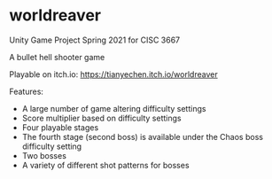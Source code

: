 # worldreaver
Unity Game Project Spring 2021 for CISC 3667

A bullet hell shooter game

Playable on itch.io: https://tianyechen.itch.io/worldreaver

Features:
- A large number of game altering difficulty settings
- Score multiplier based on difficulty settings
- Four playable stages
- The fourth stage (second boss) is available under the Chaos boss difficulty setting
- Two bosses
- A variety of different shot patterns for bosses
